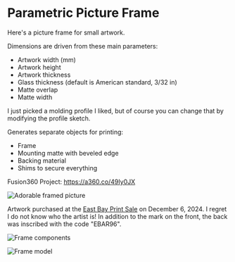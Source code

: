 # Parametric Picture Frame

Here's a picture frame for small artwork.

Dimensions are driven from these main parameters:

- Artwork width (mm)
- Artwork height
- Artwork thickness
- Glass thickness (default is American standard, 3/32 in)
- Matte overlap
- Matte width

I just picked a molding profile I liked, but of course you can change
that by modifying the profile sketch.

Generates separate objects for printing:

- Frame
- Mounting matte with beveled edge
- Backing material
- Shims to secure everything

Fusion360 Project: https://a360.co/49Iy0JX

![Adorable framed picture](picture-frame-assembled.jpg)

Artwork purchased at the [East Bay Print
Sale](https://www.eastbayprintsale.com/) on December 6, 2024. I regret I do not
know who the artist is! In addition to the mark on the front, the back was
inscribed with the code "EBAR96".

![Frame components](picture-frame-components.jpg)

![Frame model](picture-frame-model.png)

